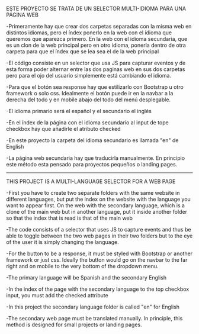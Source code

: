 ESTE PROYECTO SE TRATA DE UN SELECTOR MULTI-IDIOMA PARA UNA PÁGINA WEB


-Primeramente hay que crear dos carpetas separadas con la misma web en distintos idiomas, pero el índex ponerlo en la web con el idioma que queremos que aparezca primero. En la web con el idioma secundaria, que es un clon de la web principal pero en otro idioma, ponerla dentro de otra carpeta para que el índex que se lea sea el de la web principal

-El código consiste en un selector que usa JS para capturar eventos y de esta forma poder alternar entre las dos paginas web en sus dos carpetas pero para el ojo del usuario simplemente está cambiando el idioma.

-Para que el botón sea response hay que estilizarlo con Bootstrap u otro framework o solo css. Idealmente el botón puede ir en la navbar a la derecha del todo y en mobile abajo del todo del menú desplegable.

-El idioma primario será el español y el secundario el inglés

-En el índex de la página con el idioma secundario al input de tope checkbox hay que añadirle el atributo checked

-En este proyecto la carpeta del idioma secundario es llamada "en" de English

-La página web secundaria hay que traducirla manualmente. En principio este método esta pensado para proyectos pequeños o landing pages.

-------------------------------------------------------------------------------------------------------------------------------

THIS PROJECT IS A MULTI-LANGUAGE SELECTOR FOR A WEB PAGE


-First you have to create two separate folders with the same website in different languages, but put the index on the website with the language you want to appear first. On the web with the secondary language, which is a clone of the main web but in another language, put it inside another folder so that the index that is read is that of the main web

-The code consists of a selector that uses JS to capture events and thus be able to toggle between the two web pages in their two folders but to the eye of the user it is simply changing the language.

-For the button to be a response, it must be styled with Bootstrap or another framework or just css. Ideally the button would go on the navbar to the far right and on mobile to the very bottom of the dropdown menu.

-The primary language will be Spanish and the secondary English

-In the index of the page with the secondary language to the top checkbox input, you must add the checked attribute

-In this project the secondary language folder is called "en" for English

-The secondary web page must be translated manually. In principle, this method is designed for small projects or landing pages.
